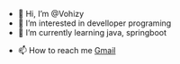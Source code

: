 - 👋 Hi, I’m @Vohizy
- 👀 I’m interested in develloper programing 
- 🌱 I’m currently learning java, springboot 
<!--- - 💞️ I’m looking to collaborate on ... --->
- 📫 How to reach me [Gmail](hei.vohizy@gmail.com)

<!---
Vohizy/Vohizy is a ✨ special ✨ repository because its `README.md` (this file) appears on your GitHub profile.
You can click the Preview link to take a look at your changes.
--->
